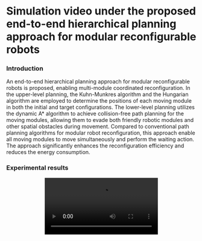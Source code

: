 # Simulation video under the proposed end-to-end hierarchical planning approach for modular reconfigurable robots
### Introduction
An end-to-end hierarchical planning approach for modular reconfigurable robots is proposed, enabling multi-module coordinated reconfiguration. In the upper-level planning, the Kuhn-Munkres algorithm and the Hungarian algorithm are employed to determine the positions of each moving module in both the initial and target configurations. The lower-level planning utilizes the dynamic A* algorithm to achieve collision-free path planning for the moving modules, allowing them to evade both friendly robotic modules and other spatial obstacles during movement. Compared to conventional path planning algorithms for modular robot reconfiguration, this approach enable all moving modules to move simultaneously and perform the waiting action. The approach significantly enhances the reconfiguration efficiency and reduces the energy consumption.
### Experimental results
<div align=center>
<video src="https://github.com/wenweiluo/MI-MRR/reconfifuration"></video>
</div>
